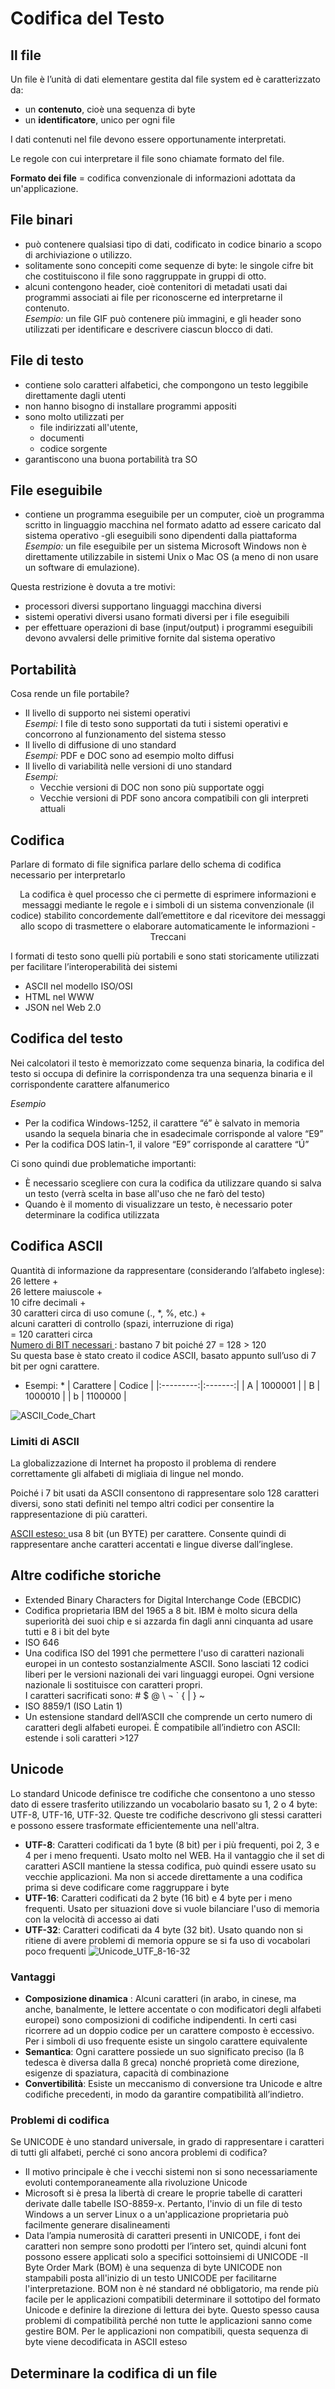 # Codifica del Testo
## Il file
Un file è l’unità di dati elementare gestita dal file system ed è caratterizzato da:
-	un **contenuto**, cioè una sequenza di byte
-	un **identificatore**, unico per ogni file

I dati contenuti nel file devono essere opportunamente interpretati.

Le regole con cui interpretare il file sono chiamate formato del file.

**Formato dei file** = codifica convenzionale di informazioni adottata da un'applicazione.

## File binari
- può contenere qualsiasi tipo di dati, codificato in codice binario a scopo di archiviazione o utilizzo.
- solitamente sono concepiti come sequenze di byte: le singole cifre bit che costituiscono il file sono raggruppate in gruppi di otto.
- alcuni contengono header, cioè contenitori di metadati usati dai programmi associati ai file per riconoscerne ed interpretarne il contenuto. <br/>
  *Esempio:* un file GIF può contenere più immagini, e gli header sono utilizzati per identificare e descrivere ciascun blocco di dati.

## File di testo
- contiene solo caratteri alfabetici, che compongono un testo leggibile direttamente dagli utenti
- non hanno bisogno di installare programmi appositi
- sono molto utilizzati per
  * file indirizzati all'utente,
  * documenti 
  * codice sorgente
- garantiscono una buona portabilità tra SO

## File eseguibile
- contiene un programma eseguibile per un computer, cioè un programma scritto in linguaggio macchina nel formato adatto ad essere caricato dal sistema operativo
-gli eseguibili sono dipendenti dalla piattaforma <br/>
*Esempio:* un file eseguibile per un sistema Microsoft Windows non è direttamente utilizzabile in sistemi Unix o Mac OS (a meno di non usare un software di emulazione).

Questa restrizione è dovuta a tre motivi:
-	processori diversi supportano linguaggi macchina diversi
-	sistemi operativi diversi usano formati diversi per i file eseguibili
-	per effettuare operazioni di base (input/output) i programmi eseguibili devono avvalersi delle primitive fornite dal sistema operativo

## Portabilità
Cosa rende un file portabile?
<ul>
  <li>Il livello di supporto nei sistemi operativi <br/>
   <i>Esempi: </i> I file di testo sono supportati da tuti i sistemi operativi e concorrono al funzionamento del sistema stesso
  </li>
 <li>
  Il livello di diffusione di uno standard <br/>
  <i>Esempi: </i> PDF e DOC sono ad esempio molto diffusi  
 </li>
 <li>
  Il livello di variabilità nelle versioni di uno standard <br/>
  <i>Esempi: </i>
    <ul>
     <li> Vecchie versioni di DOC non sono più supportate oggi </li>
     <li> Vecchie versioni di PDF sono ancora compatibili con gli interpreti attuali </li>
    </ul>
 </li>
</ul>

## Codifica
Parlare di formato di file significa parlare dello schema di codifica necessario per interpretarlo
<p align= "center">
   La codifica è quel processo che ci permette di esprimere informazioni e messaggi mediante le regole e i simboli di un sistema convenzionale (il codice) stabilito concordemente dall’emettitore e dal ricevitore dei messaggi allo scopo di trasmettere o elaborare automaticamente le informazioni - Treccani
</p>
I formati di testo sono quelli più portabili e sono stati storicamente utilizzati per facilitare l’interoperabilità dei sistemi
<ul>
 <li>ASCII nel modello ISO/OSI </li>
 <li>HTML nel WWW</li>
 <li>JSON nel Web 2.0</li>
</ul>

## Codifica del testo
Nei calcolatori il testo è memorizzato come sequenza binaria, la codifica del testo si occupa di definire la corrispondenza tra una sequenza binaria e il corrispondente carattere alfanumerico

*Esempio*
- Per la codifica Windows-1252, il carattere “é” è salvato in memoria usando la sequela binaria che in esadecimale corrisponde al valore “E9”
- Per la codifica DOS latin-1, il valore “E9” corrisponde al carattere “Ú”

Ci sono quindi due problematiche importanti:
- È necessario scegliere con cura la codifica da utilizzare quando si salva un testo (verrà scelta in base all'uso che ne farò del testo)
- Quando è il momento di visualizzare un testo, è necessario poter determinare la codifica utilizzata

## Codifica ASCII
Quantità di informazione da rappresentare (considerando l’alfabeto inglese): <br/>
26 lettere + <br/>
26 lettere maiuscole + <br/>
10 cifre decimali + <br/>
30 caratteri circa di uso comune (., *, %, etc.) + <br/>
alcuni caratteri di controllo (spazi, interruzione di riga) <br/>
= 120 caratteri circa
<br/>
<ins> Numero di BIT necessari </ins>: bastano 7 bit poiché 27 = 128 > 120 <br/>
Su questa base è stato creato il codice ASCII, basato appunto sull’uso di 7 bit per ogni carattere.

* Esempi: *
| Carattere |  Codice |
|:---------:|:-------:|
|     A     | 1000001 |
|     B     | 1000010 |
|     b     | 1100000 |

![ASCII_Code_Chart](img/1920px-ASCII_Code_Chart.png)

### Limiti di ASCII
La globalizzazione di Internet ha proposto il problema di rendere correttamente gli alfabeti di migliaia di lingue nel mondo.

Poiché i 7 bit usati da ASCII consentono di rappresentare solo 128 caratteri diversi, sono stati definiti nel tempo altri codici per consentire la rappresentazione di più caratteri.

<ins> ASCII esteso: </ins> usa 8 bit (un BYTE) per carattere. Consente quindi di rappresentare anche caratteri accentati e lingue diverse dall’inglese.

## Altre codifiche storiche
- Extended Binary Characters for Digital Interchange Code (EBCDIC)
- Codifica proprietaria IBM del 1965 a 8 bit. IBM è molto sicura della superiorità dei suoi chip e si azzarda fin dagli anni cinquanta ad usare tutti e 8 i bit del byte
- ISO 646
- Una codifica ISO del 1991 che permettere l'uso di caratteri nazionali europei in un contesto sostanzialmente ASCII. Sono lasciati 12 codici liberi per le versioni nazionali dei vari linguaggi europei. Ogni versione nazionale li sostituisce con caratteri propri. <br/>
  I caratteri sacrificati sono: # $ @ \ ¬ ` { | } ~
- ISO 8859/1 (ISO Latin 1)
- Un estensione standard dell’ASCII che comprende un certo numero di caratteri degli alfabeti europei. È compatibile all’indietro con ASCII: estende i soli caratteri >127
## Unicode
Lo standard Unicode definisce tre codifiche che consentono a uno stesso dato di essere trasferito utilizzando un vocabolario basato su 1, 2 o 4 byte: UTF-8, UTF-16, UTF-32.
Queste tre codifiche descrivono gli stessi caratteri e possono essere trasformate efficientemente una nell'altra.
- **UTF-8**: Caratteri codificati da 1 byte (8 bit) per i più frequenti, poi 2, 3 e 4 per i meno frequenti. 
Usato molto nel WEB. Ha il vantaggio che il set di caratteri ASCII mantiene la stessa codifica, può quindi essere usato su vecchie applicazioni. Ma non si accede direttamente a una codifica prima si deve codificare come raggruppare i byte
- **UTF-16**: Caratteri codificati da 2 byte (16 bit) e 4 byte per i meno frequenti. 
Usato per situazioni dove si vuole bilanciare l'uso di memoria con la velocità di accesso ai dati
- **UTF-32**: Caratteri codificati da 4 byte (32 bit). 
Usato quando non si ritiene di avere problemi di memoria oppure se si fa uso di vocabolari poco frequenti
![Unicode_UTF_8-16-32](img/Unicode_UTF_8-16-32.png)

### Vantaggi
- **Composizione dinamica** : Alcuni caratteri (in arabo, in cinese, ma anche, banalmente, le lettere accentate o con modificatori degli alfabeti europei) sono composizioni di codifiche indipendenti. In certi casi ricorrere ad un doppio codice per un carattere composto è eccessivo. Per i simboli di uso frequente esiste un singolo carattere equivalente
- **Semantica**: Ogni carattere possiede un suo significato preciso (la ß tedesca è diversa dalla ß greca) nonché proprietà come direzione, esigenze di spaziatura, capacità di combinazione
- **Convertibilità**: Esiste un meccanismo di conversione tra Unicode e altre codifiche precedenti, in modo da garantire compatibilità all’indietro. 

### Problemi di codifica
Se UNICODE è uno standard universale, in grado di rappresentare i caratteri di tutti gli alfabeti, perché ci sono ancora problemi di codifica?
- Il motivo principale è che i vecchi sistemi non si sono necessariamente evoluti contemporaneamente alla rivoluzione Unicode
- Microsoft si è presa la libertà di creare le proprie tabelle di caratteri derivate dalle tabelle ISO-8859-x. Pertanto, l'invio di un file di testo Windows a un server Linux o a un'applicazione proprietaria può facilmente generare disalineamenti
- Data l’ampia numerosità di caratteri presenti in UNICODE, i font dei caratteri non sempre sono prodotti per l’intero set, quindi alcuni font possono essere applicati solo a specifici sottoinsiemi di UNICODE
-Il Byte Order Mark (BOM) è una sequenza di byte UNICODE non stampabili posta all'inizio di un testo UNICODE per facilitarne l'interpretazione. BOM non è né standard né obbligatorio, ma rende più facile per le applicazioni compatibili determinare il sottotipo del formato Unicode e definire la direzione di lettura dei byte. Questo spesso causa
problemi di compatibilità perché non tutte le applicazioni sanno come gestire BOM. Per le applicazioni non compatibili, questa sequenza di byte viene decodificata in ASCII esteso

## Determinare la codifica di un file
